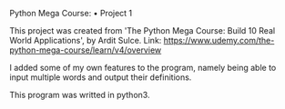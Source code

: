 Python Mega Course: 
• Project 1

This project was created from 'The Python Mega Course: Build 10 Real World Applications', by Ardit Sulce.
Link: https://www.udemy.com/the-python-mega-course/learn/v4/overview

I added some of my own features to the program, namely being able to input multiple words and output their definitions.




This program was writted in python3. 


